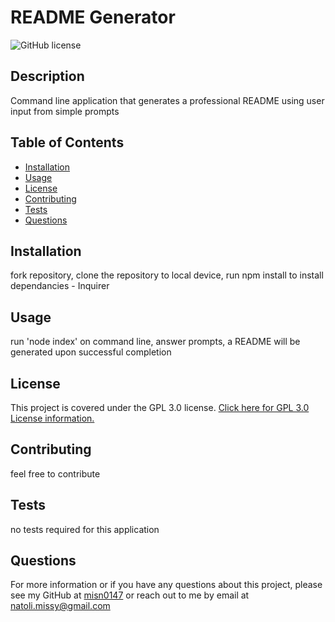# README Generator
  ![GitHub license](https://img.shields.io/badge/License-GPL%203.0-yellow.svg)
  
## Description
Command line application that generates a professional README using user input from simple prompts


## Table of Contents
* [Installation](#Installation)
* [Usage](#Usage)
* [License](#License)
* [Contributing](#Contributing)
* [Tests](#Tests)
* [Questions](#Questions)

## Installation
fork repository, clone the repository to local device, run npm install to install dependancies - Inquirer

## Usage
run 'node index' on command line, answer prompts, a README will be generated upon successful completion

## License
This project is covered under the GPL 3.0 license.
[Click here for GPL 3.0 License information.](https://www.gnu.org/licenses/gpl-3.0.en.html)

## Contributing
feel free to contribute

## Tests
no tests required for this application

## Questions
For more information or if you have any questions about this project, please see my GitHub at [misn0147](https://github.com/misn0147) or reach out to me by email at natoli.missy@gmail.com


